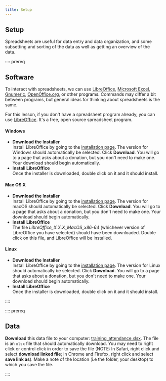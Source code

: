 ```yaml
---
title: Setup
---
```


## Setup

Spreadsheets are useful for data entry and data organization, and some
subsetting and sorting of the data as well as getting an overview of the
data. 

:::: prereq

## Software 

To interact with spreadsheets, we can use
[LibreOffice](https://www.libreoffice.org), [Microsoft
Excel](https://products.office.com/en-us/excel),
[Gnumeric](https://www.gnumeric.org),
[OpenOffice.org](https://www.openoffice.org), or other programs.
Commands may differ a bit between programs, but general ideas for
thinking about spreadsheets is the same.

For this lesson, if you don't have a spreadsheet program already, you
can use [LibreOffice](https://www.libreoffice.org). It's a free, open
source spreadsheet program.

#### Windows

- **Download the Installer**  
  Install LibreOffice by going to the [installation
  page](https://www.libreoffice.org/download/libreoffice-fresh/). The
  version for Windows should automatically be selected. Click
  **Download**. You will go to a page that asks about a
  donation, but you don't need to make one. Your download should begin
  automatically.
- **Install LibreOffice**  
  Once the installer is downloaded, double click on it and it should
  install.

#### Mac OS X

- **Download the Installer**  
  Install LibreOffice by going to the [installation
  page](https://www.libreoffice.org/download/libreoffice-fresh/). The
  version for macOS should automatically be selected. Click
  **Download**. You will go to a page that asks about a
  donation, but you don't need to make one. Your download should begin
  automatically.
- **Install LibreOffice**  
  The file *LibreOffice\_X.X.X\_MacOS\_x86-64* (whichever version of LibreOffice you have selected) should have been
  downloaded. Double click on this file, and LibreOffice will be
  installed.

#### Linux

- **Download the Installer**  
  Install LibreOffice by going to the [installation
  page](https://www.libreoffice.org/download/libreoffice-fresh/). The
  version for Linux should automatically be selected. Click **Download**. You will go to a page that asks about a donation,
  but you don't need to make one. Your download should begin
  automatically.
- **Install LibreOffice**  
  Once the installer is downloaded, double click on it and it should
  install.

::::

:::: prereq

## Data

**Download** this data file to your computer: [training\_attendance.xlsx](data/training_attendance.xlsx). 
The file is an `xlsx` file that should automatically download. You may need to right click or control click in order to save the file (NOTE: In Safari, right click and select **download linked file**; in Chrome and Firefox, right click and select **save link as**). Make a note of the location (i.e the folder, your desktop) to which you save the file.

::::
